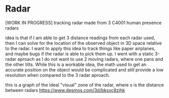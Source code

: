 # Radar
[WORK IN PROGRESS] tracking radar made from 3 C4001 human presence radars

idea is that if I am able to get 3 distance readings from each radar used, then I can solve for the location of the observed object in 3D space relative to the radar.
I want to apply this idea to track things like paper airplanes, and maybe bugs if the radar is able to pick them up.
I went with a static 3-radar aproach as I do not want to use 2 moving radars, where one pans and the other tilts. While this is a workable idea, the math used to get an accurate position
on the object would be complicated and still provide a low resolution when compared to the 3 radar aproach.

this is a graph of the ideal "visual" zone of the radar, where s is the distance between radars
https://www.desmos.com/3d/bksvc8zjhk
